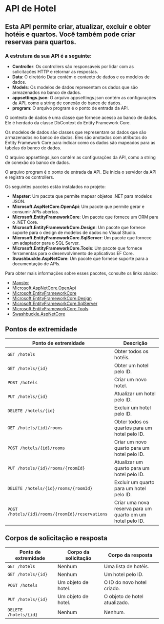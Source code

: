 <!DOCTYPE html>
<html lang="pt-br">
<head>
  <meta charset="UTF-8">
</head>
<body>

<h1>API de Hotel</h1>

<h2>Esta API permite criar, atualizar, excluir e obter hotéis e quartos. Você também pode criar reservas para quartos.</h2>

<h3>A estrutura da sua API é a seguinte:</h3>

<ul>
  <li><strong>Controller</strong>: Os controllers são responsáveis por lidar com as solicitações HTTP e retornar as respostas.</li>
  <li><strong>Data</strong>: O diretório Data contém o contexto de dados e os modelos de dados.</li>
  <li><strong>Models</strong>: Os modelos de dados representam os dados que são armazenados no banco de dados.</li>
  <li><strong>appsettings.json</strong>: O arquivo appsettings.json contém as configurações da API, como a string de conexão do banco de dados.</li>
  <li><strong>program</strong>: O arquivo program é o ponto de entrada da API.</li>
</ul>

<p>O contexto de dados é uma classe que fornece acesso ao banco de dados. Ele é herdado da classe DbContext do Entity Framework Core.</p>

<p>Os modelos de dados são classes que representam os dados que são armazenados no banco de dados. Eles são anotados com atributos do Entity Framework Core para indicar como os dados são mapeados para as tabelas do banco de dados.</p>

<p>O arquivo appsettings.json contém as configurações da API, como a string de conexão do banco de dados.</p>

<p>O arquivo program é o ponto de entrada da API. Ele inicia o servidor da API e registra os controllers.</p>


<p>Os seguintes pacotes estão instalados no projeto:</p>

<ul>
  <li><strong>Mapster</strong>: Um pacote que permite mapear objetos .NET para modelos JSON.</li>
  <li><strong>Microsoft.AspNetCore.OpenApi</strong>: Um pacote que permite gerar e consumir APIs abertas.</li>
  <li><strong>Microsoft.EntityFrameworkCore</strong>: Um pacote que fornece um ORM para o .NET Core.</li>
  <li><strong>Microsoft.EntityFrameworkCore.Design</strong>: Um pacote que fornece suporte para o design de modelos de dados no Visual Studio.</li>
  <li><strong>Microsoft.EntityFrameworkCore.SqlServer</strong>: Um pacote que fornece um adaptador para o SQL Server.</li>
  <li><strong>Microsoft.EntityFrameworkCore.Tools</strong>: Um pacote que fornece ferramentas para o desenvolvimento de aplicativos EF Core.</li>
  <li><strong>Swashbuckle.AspNetCore</strong>: Um pacote que fornece suporte para a documentação de APIs.</li>
</ul>

<p>Para obter mais informações sobre esses pacotes, consulte os links abaixo:</p>

<ul>
  <li><a href="https://docs.microsoft.com/en-us/dotnet/api/mapster">Mapster</a></li>
  <li><a href="https://docs.microsoft.com/en-us/aspnet/core/mvc/open-api">Microsoft.AspNetCore.OpenApi</a></li>
  <li><a href="https://docs.microsoft.com/en-us/ef/core/providers/sqlserver">Microsoft.EntityFrameworkCore</a></li>
  <li><a href="https://docs.microsoft.com/en-us/ef/core/design/visual-studio">Microsoft.EntityFrameworkCore.Design</a></li>
  <li><a href="https://docs.microsoft.com/en-us/ef/core/providers/sqlserver">Microsoft.EntityFrameworkCore.SqlServer</a></li>
  <li><a href="https://docs.microsoft.com/en-us/ef/core/tools">Microsoft.EntityFrameworkCore.Tools</a></li>
  <li><a href="https://docs.swashbuckle.io/">Swashbuckle.AspNetCore</a></li>
</ul>


<h2>Pontos de extremidade</h2>

<table>
  <thead>
    <tr>
      <th>Ponto de extremidade</th>
      <th>Descrição</th>
    </tr>
  </thead>
  <tbody>
    <tr>
      <td><code>GET /hotels</code></td>
      <td>Obter todos os hotéis.</td>
    </tr>
    <tr>
      <td><code>GET /hotels/{id}</code></td>
      <td>Obter um hotel pelo ID.</td>
    </tr>
    <tr>
      <td><code>POST /hotels</code></td>
      <td>Criar um novo hotel.</td>
    </tr>
    <tr>
      <td><code>PUT /hotels/{id}</code></td>
      <td>Atualizar um hotel pelo ID.</td>
    </tr>
    <tr>
      <td><code>DELETE /hotels/{id}</code></td>
      <td>Excluir um hotel pelo ID.</td>
    </tr>
    <tr>
      <td><code>GET /hotels/{id}/rooms</code></td>
      <td>Obter todos os quartos para um hotel pelo ID.</td>
    </tr>
    <tr>
      <td><code>POST /hotels/{id}/rooms</code></td>
      <td>Criar um novo quarto para um hotel pelo ID.</td>
    </tr>
    <tr>
      <td><code>PUT /hotels/{id}/rooms/{roomId}</code></td>
      <td>Atualizar um quarto para um hotel pelo ID.</td>
    </tr>
    <tr>
      <td><code>DELETE /hotels/{id}/rooms/{roomId}</code></td>
      <td>Excluir um quarto para um hotel pelo ID.</td>
    </tr>
    <tr>
      <td><code>POST /hotels/{id}/rooms/{roomId}/reservations</code></td>
      <td>Criar uma nova reserva para um quarto em um hotel pelo ID.</td>
    </tr>
  </tbody>
</table>

<h2>Corpos de solicitação e resposta</h2>

<table>
  <thead>
    <tr>
      <th>Ponto de extremidade</th>
      <th>Corpo da solicitação</th>
      <th>Corpo da resposta</th>
    </tr>
  </thead>
  <tbody>
    <tr>
      <td><code>GET /hotels</code></td>
      <td>Nenhum</td>
      <td>Uma lista de hotéis.</td>
    </tr>
    <tr>
      <td><code>GET /hotels/{id}</code></td>
      <td>Nenhum</td>
      <td>Um hotel pelo ID.</td>
    </tr>
    <tr>
      <td><code>POST /hotels</code></td>
      <td>Um objeto de hotel.</td>
      <td>O ID do novo hotel criado.</td>
    </tr>
    <tr>
      <td><code>PUT /hotels/{id}</code></td>
      <td>Um objeto de hotel.</td>
      <td>O objeto de hotel atualizado.</td>
    </tr>
    <tr>
      <td><code>DELETE /hotels/{id}</code></td>
      <td>Nenhum</td>
      <td>Nenhum.</td>
